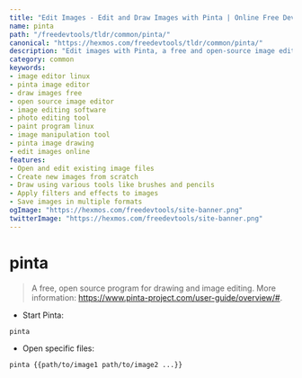 ```yaml
---
title: "Edit Images - Edit and Draw Images with Pinta | Online Free DevTools by Hexmos"
name: pinta
path: "/freedevtools/tldr/common/pinta/"
canonical: "https://hexmos.com/freedevtools/tldr/common/pinta/"
description: "Edit images with Pinta, a free and open-source image editor. Easily create stunning visuals and manipulate photos. Free online tool, no registration required."
category: common
keywords:
- image editor linux
- pinta image editor
- draw images free
- open source image editor
- image editing software
- photo editing tool
- paint program linux
- image manipulation tool
- pinta image drawing
- edit images online
features:
- Open and edit existing image files
- Create new images from scratch
- Draw using various tools like brushes and pencils
- Apply filters and effects to images
- Save images in multiple formats
ogImage: "https://hexmos.com/freedevtools/site-banner.png"
twitterImage: "https://hexmos.com/freedevtools/site-banner.png"
---
```


# pinta

> A free, open source program for drawing and image editing.
> More information: <https://www.pinta-project.com/user-guide/overview/#>.

- Start Pinta:

`pinta`

- Open specific files:

`pinta {{path/to/image1 path/to/image2 ...}}`
